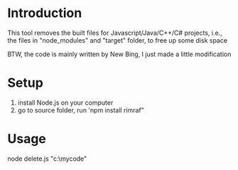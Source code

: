 # Introduction
This tool removes the built files for Javascript/Java/C++/C# projects, i.e., the files in "node_modules" and "target" folder, to free up some disk space

BTW, the code is mainly written by New Bing, I just made a little modification

# Setup
1. install Node.js on your computer
2. go to source folder, run 'npm install rimraf"

# Usage
node delete.js "c:\mycode"
